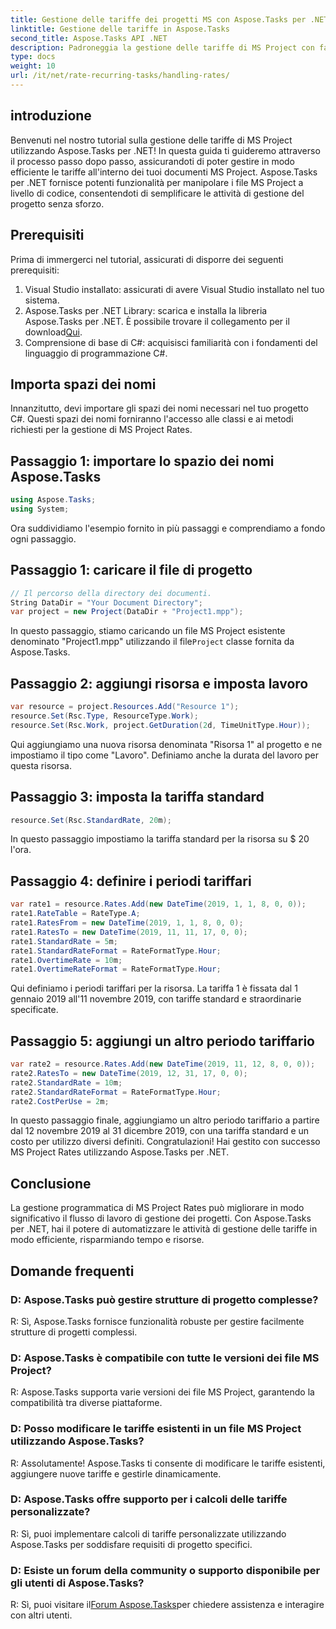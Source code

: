 ```yaml
---
title: Gestione delle tariffe dei progetti MS con Aspose.Tasks per .NET
linktitle: Gestione delle tariffe in Aspose.Tasks
second_title: Aspose.Tasks API .NET
description: Padroneggia la gestione delle tariffe di MS Project con facilità utilizzando Aspose.Tasks per .NET. Automatizza le attività in modo efficiente per flussi di lavoro di progetto più fluidi.
type: docs
weight: 10
url: /it/net/rate-recurring-tasks/handling-rates/
---
```

## introduzione
Benvenuti nel nostro tutorial sulla gestione delle tariffe di MS Project utilizzando Aspose.Tasks per .NET! In questa guida ti guideremo attraverso il processo passo dopo passo, assicurandoti di poter gestire in modo efficiente le tariffe all'interno dei tuoi documenti MS Project. Aspose.Tasks per .NET fornisce potenti funzionalità per manipolare i file MS Project a livello di codice, consentendoti di semplificare le attività di gestione del progetto senza sforzo.
## Prerequisiti
Prima di immergerci nel tutorial, assicurati di disporre dei seguenti prerequisiti:
1. Visual Studio installato: assicurati di avere Visual Studio installato nel tuo sistema.
2.  Aspose.Tasks per .NET Library: scarica e installa la libreria Aspose.Tasks per .NET. È possibile trovare il collegamento per il download[Qui](https://releases.aspose.com/tasks/net/).
3. Comprensione di base di C#: acquisisci familiarità con i fondamenti del linguaggio di programmazione C#.
## Importa spazi dei nomi
Innanzitutto, devi importare gli spazi dei nomi necessari nel tuo progetto C#. Questi spazi dei nomi forniranno l'accesso alle classi e ai metodi richiesti per la gestione di MS Project Rates.
## Passaggio 1: importare lo spazio dei nomi Aspose.Tasks
```csharp
using Aspose.Tasks;
using System;

```
Ora suddividiamo l'esempio fornito in più passaggi e comprendiamo a fondo ogni passaggio.
## Passaggio 1: caricare il file di progetto
```csharp
// Il percorso della directory dei documenti.
String DataDir = "Your Document Directory";
var project = new Project(DataDir + "Project1.mpp");
```
 In questo passaggio, stiamo caricando un file MS Project esistente denominato "Project1.mpp" utilizzando il file`Project` classe fornita da Aspose.Tasks.
## Passaggio 2: aggiungi risorsa e imposta lavoro
```csharp
var resource = project.Resources.Add("Resource 1");
resource.Set(Rsc.Type, ResourceType.Work);
resource.Set(Rsc.Work, project.GetDuration(2d, TimeUnitType.Hour));
```
Qui aggiungiamo una nuova risorsa denominata "Risorsa 1" al progetto e ne impostiamo il tipo come "Lavoro". Definiamo anche la durata del lavoro per questa risorsa.
## Passaggio 3: imposta la tariffa standard
```csharp
resource.Set(Rsc.StandardRate, 20m);
```
In questo passaggio impostiamo la tariffa standard per la risorsa su $ 20 l'ora.
## Passaggio 4: definire i periodi tariffari
```csharp
var rate1 = resource.Rates.Add(new DateTime(2019, 1, 1, 8, 0, 0));
rate1.RateTable = RateType.A;
rate1.RatesFrom = new DateTime(2019, 1, 1, 8, 0, 0);
rate1.RatesTo = new DateTime(2019, 11, 11, 17, 0, 0);
rate1.StandardRate = 5m;
rate1.StandardRateFormat = RateFormatType.Hour;
rate1.OvertimeRate = 10m;
rate1.OvertimeRateFormat = RateFormatType.Hour;
```
Qui definiamo i periodi tariffari per la risorsa. La tariffa 1 è fissata dal 1 gennaio 2019 all'11 novembre 2019, con tariffe standard e straordinarie specificate.
## Passaggio 5: aggiungi un altro periodo tariffario
```csharp
var rate2 = resource.Rates.Add(new DateTime(2019, 11, 12, 8, 0, 0));
rate2.RatesTo = new DateTime(2019, 12, 31, 17, 0, 0);
rate2.StandardRate = 10m;
rate2.StandardRateFormat = RateFormatType.Hour;
rate2.CostPerUse = 2m;
```
In questo passaggio finale, aggiungiamo un altro periodo tariffario a partire dal 12 novembre 2019 al 31 dicembre 2019, con una tariffa standard e un costo per utilizzo diversi definiti.
Congratulazioni! Hai gestito con successo MS Project Rates utilizzando Aspose.Tasks per .NET.
## Conclusione
La gestione programmatica di MS Project Rates può migliorare in modo significativo il flusso di lavoro di gestione dei progetti. Con Aspose.Tasks per .NET, hai il potere di automatizzare le attività di gestione delle tariffe in modo efficiente, risparmiando tempo e risorse.
## Domande frequenti
### D: Aspose.Tasks può gestire strutture di progetto complesse?
R: Sì, Aspose.Tasks fornisce funzionalità robuste per gestire facilmente strutture di progetti complessi.
### D: Aspose.Tasks è compatibile con tutte le versioni dei file MS Project?
R: Aspose.Tasks supporta varie versioni dei file MS Project, garantendo la compatibilità tra diverse piattaforme.
### D: Posso modificare le tariffe esistenti in un file MS Project utilizzando Aspose.Tasks?
R: Assolutamente! Aspose.Tasks ti consente di modificare le tariffe esistenti, aggiungere nuove tariffe e gestirle dinamicamente.
### D: Aspose.Tasks offre supporto per i calcoli delle tariffe personalizzate?
R: Sì, puoi implementare calcoli di tariffe personalizzate utilizzando Aspose.Tasks per soddisfare requisiti di progetto specifici.
### D: Esiste un forum della community o supporto disponibile per gli utenti di Aspose.Tasks?
 R: Sì, puoi visitare il[Forum Aspose.Tasks](https://forum.aspose.com/c/tasks/15)per chiedere assistenza e interagire con altri utenti.